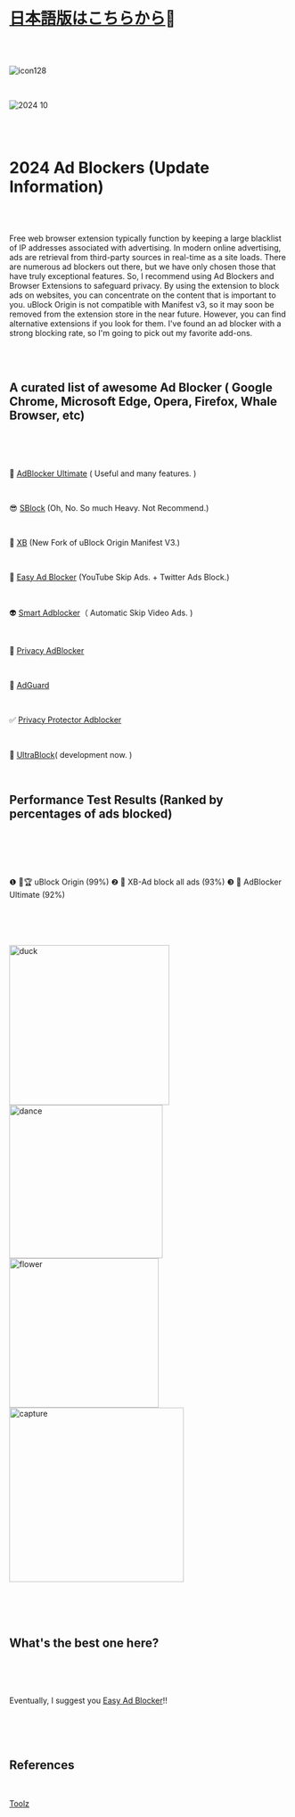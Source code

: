 <br>

<br>

# [日本語版はこちらから](https://github.com/feeloursoul/awesome-adblock/blob/main/README_jp.md)🔄

<br>

<br>

![icon128](https://github.com/user-attachments/assets/7c3acda9-8ffd-4913-a061-ec97ee509225)

<br>

![2024 10](https://github.com/user-attachments/assets/147bdba0-6d83-4ea0-bd3e-04fea4544c8c)

<br>

<br>

# 2024 Ad Blockers (Update Information)

<br>

<br>

Free web browser extension typically function by keeping a large blacklist of IP addresses associated with advertising. In modern online advertising, ads are retrieval from third-party sources in real-time as a site loads. There are numerous ad blockers out there, but we have only chosen those that have truly exceptional features. So, I recommend using Ad Blockers and Browser Extensions to safeguard privacy. By using the extension to block ads on websites, you can concentrate on the content that is important to you. uBlock Origin is not compatible with Manifest v3, so it may soon be removed from the extension store in the near future. However, you can find alternative extensions if you look for them. I've found an ad blocker with a strong blocking rate, so I'm going to pick out my favorite add-ons. 

<br>

<br>

## A curated list of awesome Ad Blocker ( Google Chrome, Microsoft Edge, Opera, Firefox, Whale Browser, etc)

<br>

<br>

<br>

🥈 [AdBlocker Ultimate](https://chromewebstore.google.com/detail/adblocker-ultimate/ohahllgiabjaoigichmmfljhkcfikeof) ( Useful and many features. )

<br>

😎 [SBlock](https://chromewebstore.google.com/detail/sblock-%E3%82%B9%E3%83%BC%E3%83%91%E3%83%BC%E5%BA%83%E5%91%8A%E3%83%96%E3%83%AD%E3%83%83%E3%82%AB%E3%83%BC/cmdgdghfledlbkbciggfjblphiafkcgg) (Oh, No. So much Heavy. Not Recommend.)

<br>
 
🥉 [XB](https://chromewebstore.google.com/detail/xb-block-all-ads/hefagnpnacabcobofkfodcoiilmjbpkh) (New Fork of uBlock Origin Manifest V3.)

<br>

🥇 [Easy Ad Blocker](https://chromewebstore.google.com/detail/easy-ad-blocker/naffoicfphgmlgikpcmghdooejkboifd) (YouTube Skip Ads. + Twitter Ads Block.)

<br>

👽 [Smart Adblocker](https://chromewebstore.google.com/detail/smart-adblocker/iojpcjjdfhlcbgjnpngcmaojmlokmeii)（ Automatic Skip Video Ads. )

<br>

🎹  [Privacy AdBlocker](https://microsoftedge.microsoft.com/addons/detail/privacy-adblocker-all-i/jefcaibefhfdmldbjhfhpokaeccigcca)

<br>

🔰   [AdGuard](https://chromewebstore.google.com/detail/adguard-%E5%BA%83%E5%91%8A%E3%83%96%E3%83%AD%E3%83%83%E3%82%AB%E3%83%BC/bgnkhhnnamicmpeenaelnjfhikgbkllg)

<br>

✅ [Privacy Protector Adblocker](https://microsoftedge.microsoft.com/addons/detail/privacy-protector-adblock/jmgbfafmchgbfolpdkdofglkcebkjjki)

<br>

🌈 [UltraBlock](https://ultrablock.org/)( development now. )

<br>


 ## Performance Test Results (Ranked by percentages of ads blocked)

<br>
<br>
<br>
<br>
 
 ❶  🥇🏆 uBlock Origin  (99%)
 ❷  🥈 XB-Ad block all ads  (93%)
 ❸  🥉 AdBlocker Ultimate (92%)

<br>
<br>
<br>
<br>

<img width="287" alt="duck" src="https://github.com/user-attachments/assets/15d1a3bd-3b67-4b8e-bd7a-2a1919f9deed">
<img width="275" alt="dance" src="https://github.com/user-attachments/assets/fba2e199-17a0-47cf-9c81-89e050e59b78">
<img width="268" alt="flower" src="https://github.com/user-attachments/assets/870b64e8-ee2d-4bce-925c-f1a113fb31fd">
<img width="313" alt="capture" src="https://github.com/user-attachments/assets/5428a800-82d2-468e-9f99-6ea9ce6eff37">


<br>

<br>

<br>

<br>

<br>

## What's the best one here?

<br>

<br>

<br>

Eventually, I suggest you  [Easy Ad Blocker](https://chromewebstore.google.com/detail/easy-ad-blocker/naffoicfphgmlgikpcmghdooejkboifd)!!

<br>

<br>

<br>

## References

<br>

[Toolz](https://d3ward.github.io/toolz/adblock)



 

 

 


 




